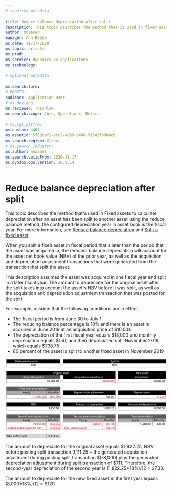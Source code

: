 ```yaml
---
# required metadata

title: Reduce balance depreciation after split
description: This topic describes the method that is used in fixed assets to calculate depreciation after splitting an asset using reduce balance method.
author: moaamer
manager: Ann Beebe
ms.date: 11/17/2020
ms.topic: article
ms.prod: 
ms.service: dynamics-ax-applications
ms.technology: 

# optional metadata

ms.search.form: 
# ROBOTS: 
audience: Application User
# ms.devlang: 
ms.reviewer: roschlom
ms.search.scope: Core, Operations, Retail

# ms.tgt_pltfrm: 
ms.custom: 4464
ms.assetid: 5f89daf1-acc2-4959-b48d-91542fb6bacb
ms.search.region: Global
# ms.search.industry: 
ms.author: moaamer
ms.search.validFrom: 2020-11-17
ms.dyn365.ops.version: 10.0.14
---
```


# Reduce balance depreciation after split

This topic describes the method that's used in Fixed assets to calculate depreciation after an asset has been split to another asset using the reduce balance method, the configured depreciation year in asset book is the fiscal year. For more information, see [Reduce balance depreciation](reduce-balance-depreciation.md) and [Split a fixed asset](tasks/split-fixed-asset.md). 

When you split a fixed asset in fiscal period that's later than the period that the asset was acquired in, the reduced balance depreciation will account for the asset net book value (NBV) of the prior year, as well as the acquisition and depreciation adjustment transactions that were generated from the transaction that split the asset. 

This description assumes the asset was acquired in one fiscal year and split in a later fiscal year. The amount to depreciate for the original asset after the split takes into account the asset's NBV before it was split, as well as the acquisition and depreciation adjustment transaction that was posted for the split.

For example, assume that the following conditions are in effect. 

 - The fiscal period is from June 30 to July 1
 - The reducing balance percentage is 18% and there is an asset is acquired in June 2019 at an acquisition price of $10,000 
 - The depreciation of the first fiscal year equals $18,000 and monthly depreciation equals $150, and then depreciated until November 2019, which equals $738.75
 - 80 percent of the asset is split to another fixed asset in November 2019

[![Reduce balance depreciation after split](./media/reduce-balance-depreciation-after-split.png)](./media/reduce-balance-depreciation-after-split.png)

The amount to depreciate for the original asset equals $1,822.25, NBV before posting split transaction 9,111.25 + the generated acquisition adjustment during posting split transaction $(-8,000) plus the generated depreciation adjustment during split transaction of $711. Therefore, the second-year depreciation of the second year is (1,822.25\*18%)/12 = 27.33.

The amount to depreciate for the new fixed asset in the first year equals (8,000\*18%)/12 = $120.
